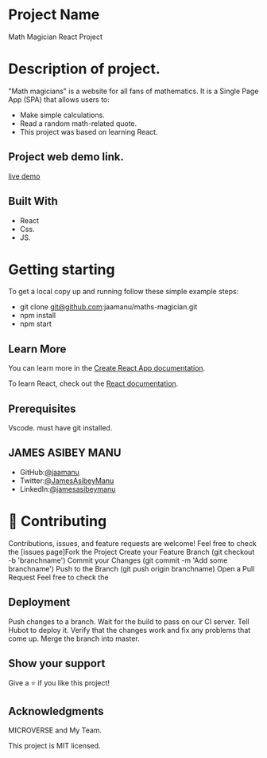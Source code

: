 # Project Name 
  Math Magician React Project

# Description of project.
"Math magicians" is a website for all fans of mathematics. It is a Single Page App (SPA) that allows users to:
- Make simple calculations.
- Read a random math-related quote.
- This project was based on learning React.

## Project web demo link.
[live demo](https://timely-sprite-6d1f1f.netlify.app)

## Built With 
- React
- Css. 
- JS.

# Getting starting 
To get a local copy up and running follow these simple example steps:

- git clone git@github.com:jaamanu/maths-magician.git
- npm install
- npm start

## Learn More

You can learn more in the [Create React App documentation](https://facebook.github.io/create-react-app/docs/getting-started).

To learn React, check out the [React documentation](https://reactjs.org/).

## Prerequisites
 Vscode. 
 must have git installed.
   

## JAMES ASIBEY MANU

- GitHub:[@jaamanu](https://github.com/jaamanu)
- Twitter:[@JamesAsibeyManu](https://twitter.com/JamesAsibeyManu)
- LinkedIn:[@jamesasibeymanu](https://www.linkedin.com/in/jamesasibeymanu)


# 🤝 Contributing
 Contributions, issues, and feature requests are welcome! Feel free to check the [issues page]Fork the Project Create your Feature Branch (git checkout -b 'branchname') Commit your Changes (git commit -m 'Add some branchname') Push to the Branch (git push origin branchname) Open a Pull Request Feel free to check the

 ## Deployment
  Push changes to a branch. Wait for the build to pass on our CI server. Tell Hubot to deploy it. Verify that the changes work and fix any problems that come up. Merge the branch into master.

## Show your support 
Give a ⭐️ if you like this project!

## Acknowledgments 
MICROVERSE and My Team.

This project is MIT licensed.
